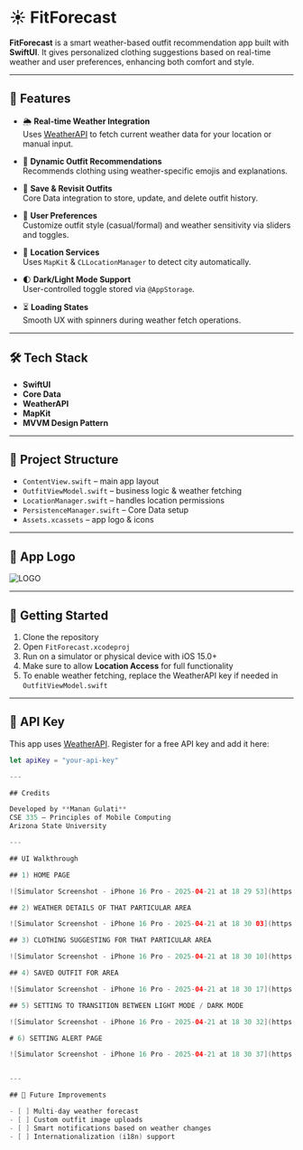 
# ☀️ FitForecast

**FitForecast** is a smart weather-based outfit recommendation app built with **SwiftUI**. It gives personalized clothing suggestions based on real-time weather and user preferences, enhancing both comfort and style.

---

## 📱 Features

- 🌦 **Real-time Weather Integration**  
  Uses [WeatherAPI](https://www.weatherapi.com/) to fetch current weather data for your location or manual input.

- 👕 **Dynamic Outfit Recommendations**  
  Recommends clothing using weather-specific emojis and explanations.

- 💾 **Save & Revisit Outfits**  
  Core Data integration to store, update, and delete outfit history.

- 🎨 **User Preferences**  
  Customize outfit style (casual/formal) and weather sensitivity via sliders and toggles.

- 📍 **Location Services**  
  Uses `MapKit` & `CLLocationManager` to detect city automatically.

- 🌓 **Dark/Light Mode Support**  
  User-controlled toggle stored via `@AppStorage`.

- ⏳ **Loading States**  
  Smooth UX with spinners during weather fetch operations.

---

## 🛠 Tech Stack

- **SwiftUI**
- **Core Data**
- **WeatherAPI**
- **MapKit**
- **MVVM Design Pattern**

---

## 📂 Project Structure

- `ContentView.swift` – main app layout
- `OutfitViewModel.swift` – business logic & weather fetching
- `LocationManager.swift` – handles location permissions
- `PersistenceManager.swift` – Core Data setup
- `Assets.xcassets` – app logo & icons

---

## 📸 App Logo

![LOGO](https://github.com/user-attachments/assets/4081967e-8d88-4e62-ae9e-b1ee42176d76)

---

## 🚀 Getting Started

1. Clone the repository
2. Open `FitForecast.xcodeproj`
3. Run on a simulator or physical device with iOS 15.0+
4. Make sure to allow **Location Access** for full functionality
5. To enable weather fetching, replace the WeatherAPI key if needed in `OutfitViewModel.swift`

---

## 🔐 API Key

This app uses [WeatherAPI](https://www.weatherapi.com/). Register for a free API key and add it here:

```swift
let apiKey = "your-api-key"

---

## Credits

Developed by **Manan Gulati**
CSE 335 – Principles of Mobile Computing
Arizona State University

---

## UI Walkthrough

## 1) HOME PAGE

![Simulator Screenshot - iPhone 16 Pro - 2025-04-21 at 18 29 53](https://github.com/user-attachments/assets/4e12554b-07f8-494f-816b-5276b7619716)

## 2) WEATHER DETAILS OF THAT PARTICULAR AREA

![Simulator Screenshot - iPhone 16 Pro - 2025-04-21 at 18 30 03](https://github.com/user-attachments/assets/eb2fa3fd-f627-48b9-ab2a-e4c3deff090d)

## 3) CLOTHING SUGGESTING FOR THAT PARTICULAR AREA

![Simulator Screenshot - iPhone 16 Pro - 2025-04-21 at 18 30 10](https://github.com/user-attachments/assets/63cf4c30-12df-40fa-873d-16a9f9bd9309)

## 4) SAVED OUTFIT FOR AREA

![Simulator Screenshot - iPhone 16 Pro - 2025-04-21 at 18 30 17](https://github.com/user-attachments/assets/ebbda5a6-a5cb-4c8e-91e8-239e761aad6f)

## 5) SETTING TO TRANSITION BETWEEN LIGHT MODE / DARK MODE

![Simulator Screenshot - iPhone 16 Pro - 2025-04-21 at 18 30 32](https://github.com/user-attachments/assets/881094bd-5a12-4fb4-933e-d5930b9c16a0)

# 6) SETTING ALERT PAGE

![Simulator Screenshot - iPhone 16 Pro - 2025-04-21 at 18 30 37](https://github.com/user-attachments/assets/4c077c15-9494-4200-b020-726feee48043)


---

## 🚧 Future Improvements

- [ ] Multi-day weather forecast
- [ ] Custom outfit image uploads
- [ ] Smart notifications based on weather changes
- [ ] Internationalization (i18n) support
